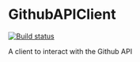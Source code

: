 # GithubAPIClient

[![Build status](https://solvoterra.visualstudio.com/ThatBlokeCalledJay/_apis/build/status/GitHub%20Repos/GitHub%20GithubAPIClient)](https://solvoterra.visualstudio.com/ThatBlokeCalledJay/_build/latest?definitionId=38)

A client to interact with the Github API 
